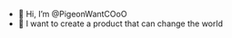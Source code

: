 - 👋 Hi, I’m @PigeonWantCOoO
- 👀 I want to create a product that can change the world

<!---
PigeonWantCOoO/PigeonWantCOoO is a ✨ special ✨ repository because its `README.md` (this file) appears on your GitHub profile.
You can click the Preview link to take a look at your changes.
--->
